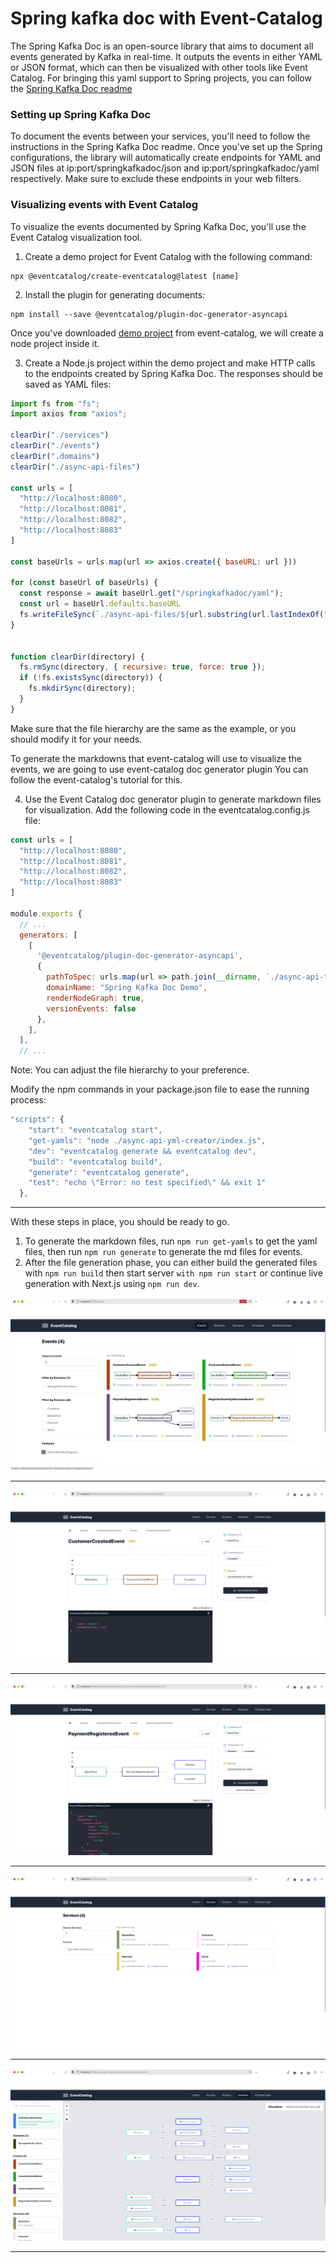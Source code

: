 # Spring kafka doc with Event-Catalog
The Spring Kafka Doc is an open-source library that aims to document all events generated by Kafka in real-time. It outputs the events in either YAML or JSON format, which can then be visualized with other tools like Event Catalog.
For bringing this yaml support to Spring projects, you can follow the [Spring Kafka Doc readme](https://github.com/DogusTeknoloji/springkafkadoc)

### Setting up Spring Kafka Doc

To document the events between your services, you'll need to follow the instructions in the Spring Kafka Doc readme. Once you've set up the Spring configurations, the library will automatically create endpoints for YAML and JSON files at ip:port/springkafkadoc/json and ip:port/springkafkadoc/yaml respectively. Make sure to exclude these endpoints in your web filters.


### Visualizing events with Event Catalog
To visualize the events documented by Spring Kafka Doc, you'll use the Event Catalog visualization tool.

1. Create a demo project for Event Catalog with the following command:


```
npx @eventcatalog/create-eventcatalog@latest [name]
```
2. Install the plugin for generating documents:

``` shell
npm install --save @eventcatalog/plugin-doc-generator-asyncapi
```

Once you've downloaded [demo project](https://www.eventcatalog.dev/docs/installation) from event-catalog, we will create a node project inside it. 

3. Create a Node.js project within the demo project and make HTTP calls to the endpoints created by Spring Kafka Doc. The responses should be saved as YAML files:

``` javascript
import fs from "fs";
import axios from "axios";

clearDir("./services")
clearDir("./events")
clearDir(".domains")
clearDir("./async-api-files")

const urls = [
  "http://localhost:8080",
  "http://localhost:8081",
  "http://localhost:8082",
  "http://localhost:8083"
]

const baseUrls = urls.map(url => axios.create({ baseURL: url }))

for (const baseUrl of baseUrls) {
  const response = await baseUrl.get("/springkafkadoc/yaml");
  const url = baseUrl.defaults.baseURL
  fs.writeFileSync(`./async-api-files/${url.substring(url.lastIndexOf("/") + 1)}.yml`, response.data);
}


function clearDir(directory) {
  fs.rmSync(directory, { recursive: true, force: true });
  if (!fs.existsSync(directory)) {
    fs.mkdirSync(directory);
  }
}
```

Make sure that the file hierarchy are the same as the example, or you should modify it for your needs.

To generate the markdowns that event-catalog will use to visualize the events, we are going to use event-catalog doc generator plugin
You can follow the event-catalog's tutorial for this.

4. Use the Event Catalog doc generator plugin to generate markdown files for visualization. Add the following code in the eventcatalog.config.js file:

``` javascript
const urls = [
  "http://localhost:8080",
  "http://localhost:8081",
  "http://localhost:8082",
  "http://localhost:8083"
]

module.exports {
  // ...
  generators: [
    [
      '@eventcatalog/plugin-doc-generator-asyncapi',
      {
        pathToSpec: urls.map(url => path.join(__dirname, `./async-api-files/${url.substring(url.lastIndexOf("/") + 1)}.yml`)),
        domainName: "Spring Kafka Doc Demo",
        renderNodeGraph: true,
        versionEvents: false
      },
    ],
  ],
  // ...
```
Note: You can adjust the file hierarchy to your preference.


Modify the npm commands in your package.json file to ease the running process:

``` javascript
"scripts": {
    "start": "eventcatalog start",
    "get-yamls": "node ./async-api-yml-creator/index.js",
    "dev": "eventcatalog generate && eventcatalog dev",
    "build": "eventcatalog build",
    "generate": "eventcatalog generate",
    "test": "echo \"Error: no test specified\" && exit 1"
  },
```

***

With these steps in place, you should be ready to go.
1. To generate the markdown files, run `npm run get-yamls` to get the yaml files, then run `npm run generate` to generate the md files for events.
2. After the file generation phase, you can either build the generated files with `npm run build` then start server `with npm run start` or continue live generation with Next.js using `npm run dev`.


![](screenshots/Events.png)
***
![](screenshots/CustomerCreatedEvent.png)
***
![](screenshots/PaymentRegisteredEvent.png)
***
![](screenshots/Services.png)
***
![](screenshots/Visualizer.png)
****
